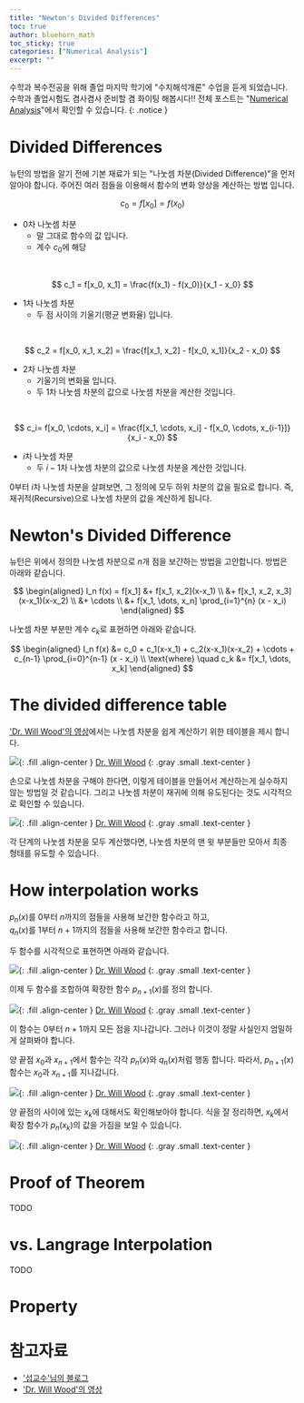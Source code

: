 ```yaml
---
title: "Newton's Divided Differences"
toc: true
author: bluehorn_math
toc_sticky: true
categories: ["Numerical Analysis"]
excerpt: ""
---
```


수학과 복수전공을 위해 졸업 마지막 학기에 "수치해석개론" 수업을 듣게 되었습니다. 수학과 졸업시험도 겸사겸사 준비할 겸 화이팅 해봅시다!! 전체 포스트는 "[Numerical Analysis](/categories/numerical-analysis)"에서 확인할 수 있습니다.
{: .notice }

# Divided Differences

뉴턴의 방법을 알기 전에 기본 재료가 되는 "나눗셈 차분(Divided Difference)"을 먼저 알아야 합니다. 주어진 여러 점들을 이용해서 함수의 변화 양상을 계산하는 방법 입니다.

$$
c_0 = f[x_0] = f(x_0)
$$

- 0차 나눗셈 차분
  - 말 그대로 함수의 값 입니다.
  - 계수 $c_0$에 해당

<br/>

$$
c_1 = f[x_0, x_1] = \frac{f(x_1) - f(x_0)}{x_1 - x_0}
$$

- 1차 나눗셈 차분
  - 두 점 사이의 기울기(평균 변화율) 입니다.

<br/>

$$
c_2 = f[x_0, x_1, x_2] = \frac{f[x_1, x_2] - f[x_0, x_1]}{x_2 - x_0}
$$

- 2차 나눗셈 차분
  - 기울기의 변화율 입니다.
  - 두 1차 나눗셈 차분의 값으로 나눗셈 차분을 계산한 것입니다.

<br/>

$$
c_i= f[x_0, \cdots, x_i] = \frac{f[x_1, \cdots, x_i] - f[x_0, \cdots, x_{i-1}]}{x_i - x_0}
$$

- $i$차 나눗셈 차분
  - 두 $i-1$차 나눗셈 차분의 값으로 나눗셈 차분을 계산한 것입니다.

0부터 $i$차 나눗셈 차분을 살펴보면, 그 정의에 모두 하위 차분의 값을 필요로 합니다. 즉, 재귀적(Recursive)으로 나눗셈 차분의 값을 계산하게 됩니다.

# Newton's Divided Difference

뉴턴은 위에서 정의한 나눗셈 차분으로 $n$개 점을 보간하는 방법을 고안합니다. 방법은 아래와 같습니다.

$$
\begin{aligned}
I_n f(x) =
f[x_1] &+ f[x_1, x_2](x-x_1) \\
&+ f[x_1, x_2, x_3](x-x_1)(x-x_2) \\
&+ \cdots \\
&+ f[x_1, \dots, x_n] \prod_{i=1}^{n} (x - x_i)
\end{aligned}
$$

나눗셈 차분 부분만 계수 $c_k$로 표현하면 아래와 같습니다.

$$
\begin{aligned}
I_n f(x) &= c_0 + c_1(x-x_1) + c_2(x-x_1)(x-x_2) + \cdots + c_{n-1} \prod_{i=0}^{n-1} (x - x_i) \\
\text{where} \quad c_k &= f[x_1, \dots, x_k]
\end{aligned}
$$

# The divided difference table

['Dr. Will Wood'의 영상](https://www.youtube.com/watch?v=S7QIU0i1qLE)에서는 나눗셈 차분을 쉽게 계산하기 위한 테이블을 제시 합니다.

![](/images/mathematics/numerical-analysis/the-divided-difference-table-1.png){: .fill .align-center }
[Dr. Will Wood](https://www.youtube.com/watch?v=S7QIU0i1qLE)
{: .gray .small .text-center }

손으로 나눗셈 차분을 구해야 한다면, 이렇게 테이블을 만들어서 계산하는게 실수하지 않는 방법일 것 같습니다. 그리고 나눗셈 차분이 재귀에 의해 유도된다는 것도 시각적으로 확인할 수 있습니다.

![](/images/mathematics/numerical-analysis/the-divided-difference-table-2.png){: .fill .align-center }
[Dr. Will Wood](https://www.youtube.com/watch?v=S7QIU0i1qLE)
{: .gray .small .text-center }

각 단계의 나눗셈 차분을 모두 계산했다면, 나눗셈 차분의 맨 윗 부분들만 모아서 최종 형태를 유도할 수 있습니다.

# How interpolation works

$p_n(x)$를 $0$부터 $n$까지의 점들을 사용해 보간한 함수라고 하고,<br/>
$q_n(x)$를 $1$부터 $n+1$까지의 점들을 사용해 보간한 함수라고 합니다.

두 함수를 시각적으로 표현하면 아래와 같습니다.

![](/images/mathematics/numerical-analysis/newton-interpolation-works-1.jpeg){: .fill .align-center }
[Dr. Will Wood](https://www.youtube.com/watch?v=S7QIU0i1qLE)
{: .gray .small .text-center }

이제 두 함수를 조합하여 확장한 함수 $p_{n+1}(x)$를 정의 합니다.

![](/images/mathematics/numerical-analysis/newton-interpolation-works-2.png){: .fill .align-center }
[Dr. Will Wood](https://www.youtube.com/watch?v=S7QIU0i1qLE)
{: .gray .small .text-center }

이 함수는 $0$부터 $n+1$까지 모든 점을 지나갑니다. 그러나 이것이 정말 사실인지 엄밀하게 살펴봐야 합니다.

양 끝점 $x_0$과 $x_{n+1}$에서 함수는 각각 $p_n(x)$와 $q_n(x)$처럼 행동 합니다. 따라서, $p_{n+1}(x)$ 함수는 $x_0$과 $x_{n+1}$를 지나갑니다.

![](/images/mathematics/numerical-analysis/newton-interpolation-works-3.png){: .fill .align-center }
[Dr. Will Wood](https://www.youtube.com/watch?v=S7QIU0i1qLE)
{: .gray .small .text-center }

양 끝점의 사이에 있는 $x_k$에 대해서도 확인해보아야 합니다. 식을 잘 정리하면, $x_k$에서 확장 함수가 $p_n(x_k)$의 값을 가짐을 보일 수 있습니다.

![](/images/mathematics/numerical-analysis/newton-interpolation-works-4.png){: .fill .align-center }
[Dr. Will Wood](https://www.youtube.com/watch?v=S7QIU0i1qLE)
{: .gray .small .text-center }


# Proof of Theorem

TODO

# vs. Langrage Interpolation

TODO

# Property



# 참고자료

- ['섭교수'님의 블로그](https://m.blog.naver.com/subprofessor/222587401595)
- ['Dr. Will Wood'의 영상](https://www.youtube.com/watch?v=S7QIU0i1qLE)
